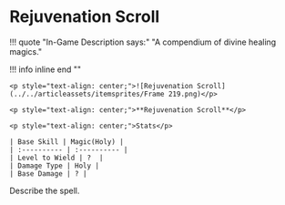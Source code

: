 # Rejuvenation Scroll

!!! quote "In-Game Description says:"
    "A compendium of divine healing magics."

!!! info inline end ""

    <p style="text-align: center;">![Rejuvenation Scroll](../../articleassets/itemsprites/Frame 219.png)</p>

    <p style="text-align: center;">**Rejuvenation Scroll**</p>

    <p style="text-align: center;">Stats</p>

    | Base Skill | Magic(Holy) |
    | :---------- | :---------- |
    | Level to Wield | ?  |
    | Damage Type | Holy |
    | Base Damage | ? |

Describe the spell.